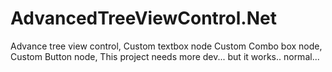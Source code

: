 # AdvancedTreeViewControl.Net
Advance tree view control, Custom textbox node Custom Combo box node, Custom Button node, This project needs more dev... but it works.. normal...

